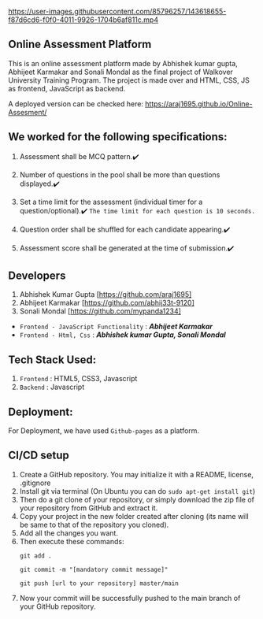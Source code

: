 https://user-images.githubusercontent.com/85796257/143618655-f87d6cd6-f0f0-4011-9926-1704b6af811c.mp4

## Online Assessment Platform
This is an online assessment platform made by Abhishek kumar gupta, Abhijeet Karmakar and Sonali Mondal as the final project of Walkover University Training Program.
The project is made over and HTML, CSS, JS as frontend, JavaScript as backend.

A deployed version can be checked here:  https://araj1695.github.io/Online-Assesment/

## We worked for the following specifications:
1. Assessment shall be MCQ pattern.✔️

2. Number of questions in the pool shall be more than questions displayed.✔️

3. Set a time limit for the assessment (individual timer for a question/optional).✔️ 
   `The time limit for each question is 10 seconds.`
   
4. Question order shall be shuffled for each candidate appearing.✔️

5. Assessment score shall be generated at the time of submission.✔️


## Developers
1. Abhishek Kumar Gupta [https://github.com/araj1695]
2. Abhijeet Karmakar [https://github.com/abhij33t-9120]
3. Sonali Mondal [https://github.com/mypanda1234]

* `Frontend - JavaScript Functionality` : ***Abhijeet Karmakar***
* `Frontend - Html, Css` : ***Abhishek kumar Gupta, Sonali Mondal***


## Tech Stack Used:
1. `Frontend` : HTML5, CSS3, Javascript
2. `Backend` : Javascript


## Deployment:
For Deployment, we have used `Github-pages` as a platform. 


## CI/CD setup
1. Create a GitHub repository. You may initialize it with a README, license, .gitignore
2. Install git via terminal 
   (On Ubuntu you can do `sudo apt-get install git`)
3. Then do a git clone of your repository, or simply download the zip file of your repository from GitHub and extract it.
4. Copy your project in the new folder created after cloning (its name will be same to that of the repository you cloned).
5. Add all the changes you want.
6. Then execute these commands:
   ````
   git add . 

   git commit -m "[mandatory commit message]" 
   
   git push [url to your repository] master/main 
7. Now your commit will be successfully pushed to the main branch of your GitHub repository.
